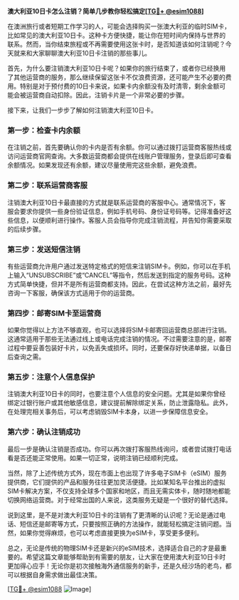 **澳大利亚10日卡怎么注销？简单几步教你轻松搞定[[TG💪+ @esim1088](https://t.me/s/esim1088)]**

在澳洲旅行或者短期工作学习的人，可能会选择购买一张澳大利亚的临时SIM卡，比如常见的澳大利亚10日卡。这种卡方便快捷，能让你在短时间内保持与世界的联系。然而，当你结束旅程或不再需要使用这张卡时，是否知道该如何注销呢？今天就来和大家聊聊澳大利亚10日卡注销的那些事儿。

首先，为什么要注销澳大利亚10日卡呢？如果你的旅行结束了，或者你已经换用了其他运营商的服务，那么继续保留这张卡不仅浪费资源，还可能产生不必要的费用。特别是对于预付费的10日卡来说，如果卡内余额没有及时清零，剩余金额可能会被运营商自动扣除。因此，注销卡片是一个非常必要的步骤。

接下来，让我们一步步了解如何注销澳大利亚10日卡。

### **第一步：检查卡内余额**
在注销之前，首先要确认你的卡内是否有余额。你可以通过拨打运营商客服热线或访问运营商官网查询。大多数运营商都会提供在线账户管理服务，登录后即可查看余额情况。如果发现还有余额，建议尽量使用完这些余额，避免浪费。

### **第二步：联系运营商客服**
注销澳大利亚10日卡最直接的方式就是联系运营商的客服中心。通常情况下，客服会要求你提供一些身份验证信息，例如手机号码、身份证号码等。记得准备好这些信息，以便顺利进行操作。客服人员会指导你完成注销流程，并告知你需要采取的后续步骤。

### **第三步：发送短信注销**
有些运营商允许用户通过发送特定格式的短信来注销SIM卡。例如，你可以在手机上输入“UNSUBSCRIBE”或“CANCEL”等指令，然后发送到指定的服务号码。这种方式简单快捷，但并不是所有运营商都支持。因此，在尝试这种方法之前，最好先咨询一下客服，确保该方式适用于你的运营商。

### **第四步：邮寄SIM卡至运营商**
如果你觉得以上方法不够直观，也可以选择将SIM卡邮寄回运营商总部进行注销。这通常适用于那些无法通过线上或电话完成注销的情况。不过需要注意的是，邮寄过程中要妥善包装好卡片，以免丢失或损坏。同时，还要保存好快递单据，以备日后查询之需。

### **第五步：注意个人信息保护**
注销澳大利亚10日卡的同时，也要注意个人信息的安全问题。尤其是如果你曾经绑定过银行账户或其他敏感信息，建议提前解除绑定关系，防止泄露隐私。此外，在处理完相关事务后，可以考虑销毁SIM卡本身，以进一步保障信息安全。

### **第六步：确认注销成功**
最后一步是确认注销是否成功。你可以再次拨打客服热线询问，或者尝试拨打电话看是否还能正常使用。如果一切正常，说明注销已经顺利完成。

当然，除了上述传统方式外，现在市面上也出现了许多电子SIM卡（eSIM）服务提供商，它们提供的产品和服务往往更加灵活便捷。比如某知名平台推出的虚拟SIM卡解决方案，不仅支持全球多个国家和地区，而且无需实体卡，随时随地都能切换网络运营商。对于经常出国的人来说，这类服务无疑是一个很好的替代选择。

说到这里，是不是对澳大利亚10日卡的注销有了更清晰的认识呢？无论是通过电话、短信还是邮寄等方式，只要按照正确的方法操作，就能轻松搞定注销问题。当然，如果你觉得麻烦，也可以考虑直接更换为eSIM卡，享受更多便利。

总之，无论是传统的物理SIM卡还是新兴的eSIM技术，选择适合自己的才是最重要的。希望这篇文章能够帮助到有需要的朋友，让大家在使用澳大利亚10日卡时更加得心应手！无论你是初次接触海外通信服务的新手，还是久经沙场的老鸟，都可以根据自身需求做出最佳决策。

[[TG💪+ @esim1088](https://t.me/s/esim1088) ![Image](https://i.postimg.cc/4NQfJmqS/Snipaste-2025-05-13-00-14-12.png)]